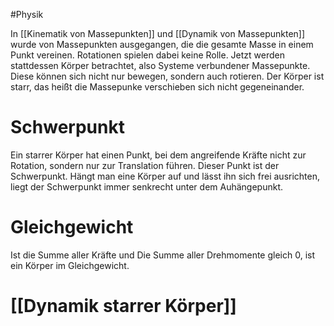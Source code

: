 #Physik 

In [[Kinematik von Massepunkten]] und [[Dynamik von Massepunkten]] wurde von Massepunkten ausgegangen, die die gesamte Masse in einem Punkt vereinen. Rotationen spielen dabei keine Rolle. Jetzt werden stattdessen Körper betrachtet, also Systeme verbundener Massepunkte. Diese können sich nicht nur bewegen, sondern auch rotieren. Der Körper ist starr, das heißt die Massepunke verschieben sich nicht gegeneinander.

# Schwerpunkt

Ein starrer Körper hat einen Punkt, bei dem angreifende Kräfte nicht zur Rotation, sondern nur zur Translation führen. Dieser Punkt ist der Schwerpunkt. Hängt man eine Körper auf und lässt ihn sich frei ausrichten, liegt der Schwerpunkt immer senkrecht unter dem Auhängepunkt.

# Gleichgewicht

Ist die Summe aller Kräfte und Die Summe aller Drehmomente gleich 0, ist ein Körper im Gleichgewicht.

# [[Dynamik starrer Körper]]

